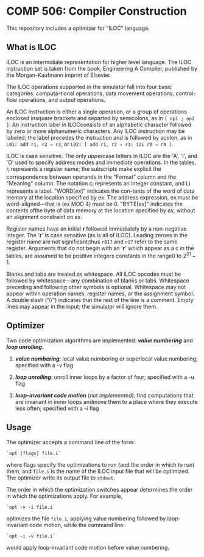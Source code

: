 # COMP 506: Compiler Construction

This repository includes a optimizer for "ILOC" language.

## What is ILOC

ILOC is an intermidiate representation for higher level language. The ILOC instruction set is taken from the book, Engineering A Compiler, published by the Morgan-Kaufmann imprint of Elsevier.

The ILOC operations supported in the simulator fall into four basic categories: computa-tional operations, data movement operations, control-flow operations, and output operations.

An ILOC instruction is either a single operation, or a group of operations enclosed insquare brackets and separted by semicolons, as in `[ op1 ; op2 ]`. An instruction label in ILOCconsists of an alphabetic character followed by zero or more alphanumeric characters. Any ILOC instruction may be labeled; the label precedes the instruction and is followed by acolon, as in `L01: add r1, r2 ⇒ r3`, or `L02: [ add r1, r2 ⇒ r3; i2i r0 ⇒ r4 ]`.

ILOC is case sensitive. The only uppercase letters in ILOC are the 'A', 'I', and 'O' used to specify address modes and immediate operations. In the tables, $r_i$ represents a register name; the subscripts make explicit the correspondence between operands in the “Format” column and the "Meaning" column. The notation $c_i$ represents an integer constant, and Li represents a label. "WORD[*ex*]" indicates the con-tents of the word of data memory at the location specified by ex. The address expression, ex,must be word-aligned—that is (ex MOD 4) must be 0. "BYTE[*ex*]" indicates the contents ofthe byte of data memory at the location specified by *ex*, without an alignment constraint on *ex*.

Register names have an initial **r** followed immediately by a non-negative integer. The '**r**' is case sensitive (as is all of ILOC). Leading zeroes in the register name are not significant;thus `r017` and `r17` refer to the same register. Arguments that do not begin with an '**r**' which appear as a c in the tables, are assumed to be positive integers constants in the range0 to $2^{31}-1$.

Blanks and tabs are treated as whitespace. All ILOC opcodes must be followed by whitespace—any combination of blanks or tabs. Whitespace preceding and following other symbols is optional. Whitespace may not appear within operation names, register names, or the assignment symbol. A double slash (“//”) indicates that the rest of the line is a comment. Empty lines may appear in the input; the simulator will ignore them.

## Optimizer

Two code optimization algorithms are implemented: ***value numbering*** and ***loop unrolling***.

1. ***value numbering***: local value numbering or superlocal value numbering; specified with a -v flag

2. ***loop unrolling***: unroll inner loops by a factor of four; specified with a -u flag

3. ***loop-invariant code motion*** (*not implemented*): find computations that are invariant in inner loops andmove them to a place where they execute less often; specified with a -i flag

## Usage

The optimizer accepts a command line of the form:

    `opt [flags] file.i`

where flags specify the optimizations to run (and the order in which to runt them, and `file.i` is the name of the ILOC input file that will be optimized. The optimizer write its output file to `stdout`.

The order in which the optimization switches appear determines the order in which the optimizations apply. For example,

    `opt -v -i file.i`

optimizes the file `file.i`, applying value numbering followed by loop-invariant code motion, while the command line:

    `opt -i -v file.i`

would apply loop-invariant code motion before value numbering.
